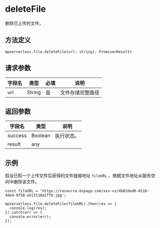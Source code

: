 deleteFile 
===============================

删除已上传的文件。

方法定义 
-------------------------

    mpserverless.file.deleteFile(url: string): Promise<Result>



请求参数 
-------------------------



| 字段名 |   类型   | 必填 |    说明    |
|-----|--------|----|----------|
| url | String | 是  | 文件存储完整路径 |



返回参数 
-------------------------



|   字段名   |   类型    |  说明   |
|---------|---------|-------|
| success | Boolean | 执行状态。 |
| result  | any     |       |



示例 
-----------------------

假设已知一个上传文件后获得的文件链接地址 `fileURL` ，根据文件地址从服务空间中删除该文件。

    const fileURL = 'https://resource.bspapp.com/xxx-xx/4b82ded0-0118-4de4-9f50-ab13110a1ffb.jpg';
    
    mpserverless.file.deleteFile(fileURL).then(res => {
      console.log(res);
    }).catch(err => {
      console.error(err);
    });


